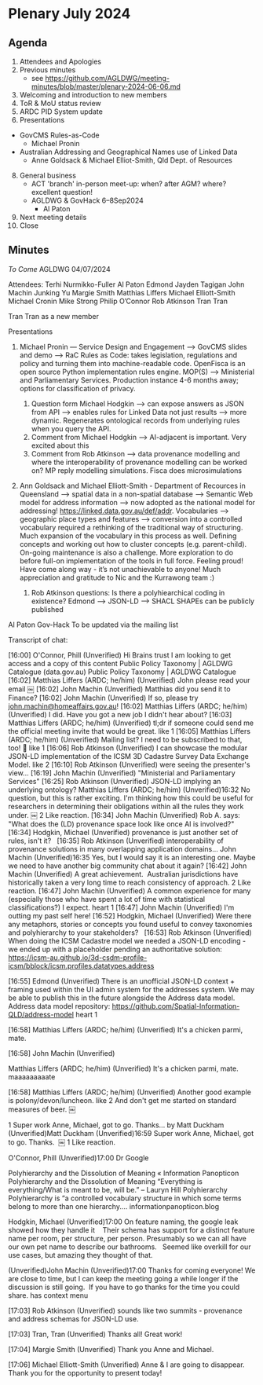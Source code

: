 # Plenary July 2024

## Agenda

1. Attendees and Apologies
2. Previous minutes
   * see https://github.com/AGLDWG/meeting-minutes/blob/master/plenary-2024-06-06.md
3. Welcoming and introduction to new members
4. ToR & MoU status review
5. ARDC PID System update
6. Presentations
  * GovCMS Rules-as-Code
      * Michael Pronin
  * Australian Addressing and Geographical Names use of Linked Data
      * Anne Goldsack & Michael Elliot-Smith, Qld Dept. of Resources
8. General business
   * ACT 'branch' in-person meet-up: when? after AGM? where? excellent question!
   * AGLDWG & GovHack 6–8Sep2024
       * Al Paton
9. Next meeting details
10. Close

## Minutes

_To Come_
AGLDWG 04/07/2024

Attendees:
Terhi Nurmikko-Fuller
Al Paton
Edmond
Jayden Tagigan
John Machin
Junking Yu
Margie Smith
Matthias Liffers
Michael Elliott-Smith
Michael Cronin
Mike Strong
Philip O’Connor
Rob Atkinson
Tran Tran 


Tran Tran as a new member 

Presentations

1. Michael Pronin — Service Design and Engagement —> GovCMS slides and demo —> RaC Rules as Code: takes legislation, regulations and policy and turning them into machine-readable code.  OpenFisca is an open source Python implementation rules engine. MOP(S) —> Ministerial and Parliamentary Services. Production instance 4-6 months away; options for classification of privacy. 
    1. Question form Michael Hodgkin —> can expose answers as JSON from API —> enables rules for Linked Data not just results —> more dynamic. Regenerates ontological records from underlying rules when you query the API. 
    2. Comment from Michael Hodgkin —> AI-adjacent is important. Very excited about this 
    3. Comment from Rob Atkinson —> data provenance modelling and where the interoperability of provenance modelling can be worked on? MP reply modelling simulations. Fisca does microsimulations 

2. Ann Goldsack and Michael Elliott-Smith  - Department of Recources in Queensland —> spatial data in a non-spatial database —>  Semantic Web model for address information —> now adopted as the national model for addressing! https://linked.data.gov.au/def/addr. Vocabularies —> geographic place types and features —> conversion into a controlled vocabulary required a rethinking of the traditional way of structuring. Much expansion of the vocabulary in this process as well. Defining concepts and working out how to cluster concepts (e.g. parent-child). On-going maintenance is also a challenge. More exploration to do before full-on implementation of the tools in full force. Feeling proud! Have come along way - it’s not unachievable to anyone! Much appreciation and gratitude to Nic and the Kurrawong team :) 
    1. Rob Atkinson questions: Is there a polyhiearchical coding in existence? Edmond —> JSON-LD —> SHACL SHAPEs can be publicly published 

Al Paton Gov-Hack
To be updated via the mailing list 

Transcript of chat:

[16:00] O'Connor, Phill (Unverified)
Hi Brains trust
I am looking to get access and a copy of this content
Public Policy Taxonomy | AGLDWG Catalogue (data.gov.au)
Public Policy Taxonomy | AGLDWG Catalogue
[16:02] Matthias Liffers (ARDC; he/him) (Unverified)
John please read your email 
￼
[16:02] John Machin (Unverified)
Matthias did you send it to Finance?
[16:02] John Machin (Unverified)
If so, please try john.machin@homeaffairs.gov.au!
[16:02] Matthias Liffers (ARDC; he/him) (Unverified)
I did. Have you got a new job I didn't hear about?
[16:03] Matthias Liffers (ARDC; he/him) (Unverified)
tl;dr if someone could send me the official meeting invite that would be great.
 like 1
[16:05] Matthias Liffers (ARDC; he/him) (Unverified)
Mailing list? I need to be subscribed to that, too! 🤣
 like 1
[16:06] Rob Atkinson (Unverified)
I can showcase the modular JSON-LD implementation of the ICSM 3D Cadastre Survey Data Exchange Model.
 like 2
[16:10] Rob Atkinson (Unverified)
were seeing the presenter's view...
[16:19] John Machin (Unverified)
"Ministerial and Parliamentary Services"
[16:25] Rob Atkinson (Unverified)
JSON-LD implying an underlying ontology?
Matthias Liffers (ARDC; he/him) (Unverified)16:32
No question, but this is rather exciting. I'm thinking how this could be useful for researchers in determining their obligations within all the rules they work under.
￼
2 Like reaction.
[16:34] John Machin (Unverified)
Rob A. says: "What does the (LD) provenance space look like once AI is involved?"
[16:34] Hodgkin, Michael (Unverified)
provenance is just another set of rules, isn't it?  
[16:35] Rob Atkinson (Unverified)
interoperability of provenance solutions in many overlapping application domains...
John Machin (Unverified)16:35 Yes, but I would say it is an interesting one. Maybe we need to have another big community chat about it again? 
[16:42] John Machin (Unverified)
A great achievement. 
Australian jurisdictions have historically taken a very long time to reach consistency of approach.
2 Like reaction.
[16:47] John Machin (Unverified)
A common experience for many (especially those who have spent a lot of time with statistical classifications?) I expect.
 heart 1
[16:47] John Machin (Unverified)
I'm outting my past self here!
[16:52] Hodgkin, Michael (Unverified)
Were there any metaphors, stories or concepts you found useful to convey taxonomies and polyhierarchy to your stakeholders?  
[16:53] Rob Atkinson (Unverified)
When doing the ICSM Cadastre model we needed a JSON-LD encoding - we ended up with a placeholder pending an authoritative solution: https://icsm-au.github.io/3d-csdm-profile-icsm/bblock/icsm.profiles.datatypes.address

[16:55] Edmond (Unverified)
There is an unofficial JSON-LD context + framing used within the UI admin system for the addresses system. We may be able to publish this in the future alongside the Address data model.
 
Address data model repository: https://github.com/Spatial-Information-QLD/address-model
 heart 1

[16:58] Matthias Liffers (ARDC; he/him) (Unverified)
It's a chicken parmi, mate.

[16:58] John Machin (Unverified)

Matthias Liffers (ARDC; he/him) (Unverified)
It's a chicken parmi, mate.
maaaaaaaaate

[16:58] Matthias Liffers (ARDC; he/him) (Unverified)
Another good example is polony/devon/luncheon.
 like 2
And don't get me started on standard measures of beer.
￼

1 Super work Anne, Michael, got to go. Thanks... by Matt Duckham (Unverified)Matt Duckham (Unverified)16:59
Super work Anne, Michael, got to go. Thanks. 
￼
1 Like reaction.

O'Connor, Phill (Unverified)17:00
Dr Google 

Polyhierarchy and the Dissolution of Meaning « Information Panopticon
 
Polyhierarchy and the Dissolution of Meaning
“Everything is everything/What is meant to be, will be.” – Lauryn Hill Polyhierarchy Polyhierarchy is “a controlled vocabulary structure in which some terms belong to more than one hierarchy.…
informationpanopticon.blog 

Hodgkin, Michael (Unverified)17:00
On feature naming, the google leak showed how they handle it 
 
Their schema has support for a distinct feature name per room, per structure, per person. Presumably so we can all have our own pet name to describe our bathrooms.
 
Seemed like overkill for our use cases, but amazing they thought of that.  

(Unverified)John Machin (Unverified)17:00
Thanks for coming everyone!
We are close to time, but I can keep the meeting going a while longer if the discussion is still going. 
If you have to go thanks for the time you could share.
has context menu

[17:03] Rob Atkinson (Unverified)
sounds like two summits - provenance and address schemas for JSON-LD use.

[17:03] Tran, Tran (Unverified)
Thanks all! Great work!

[17:04] Margie Smith (Unverified)
Thank you Anne and Michael.

[17:06] Michael Elliott-Smith (Unverified)
Anne & I are going to disappear. Thank you for the opportunity to present today!




